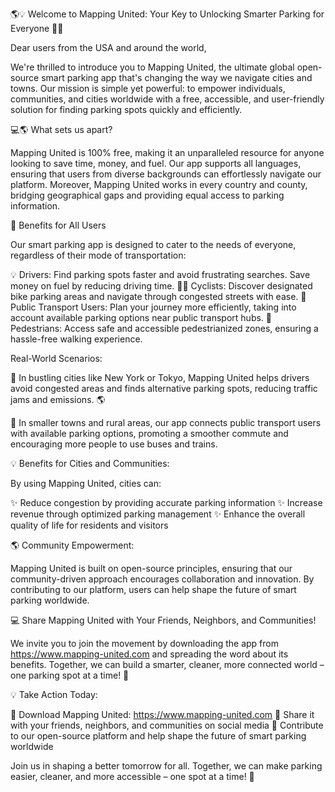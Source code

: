 🌎💡 Welcome to Mapping United: Your Key to Unlocking Smarter Parking for Everyone 🚗🌟

Dear users from the USA and around the world,

We're thrilled to introduce you to Mapping United, the ultimate global open-source smart parking app that's changing the way we navigate cities and towns. Our mission is simple yet powerful: to empower individuals, communities, and cities worldwide with a free, accessible, and user-friendly solution for finding parking spots quickly and efficiently.

💻🌎 What sets us apart?

Mapping United is 100% free, making it an unparalleled resource for anyone looking to save time, money, and fuel. Our app supports all languages, ensuring that users from diverse backgrounds can effortlessly navigate our platform. Moreover, Mapping United works in every country and county, bridging geographical gaps and providing equal access to parking information.

🌟 Benefits for All Users

Our smart parking app is designed to cater to the needs of everyone, regardless of their mode of transportation:

💡 Drivers: Find parking spots faster and avoid frustrating searches. Save money on fuel by reducing driving time.
🚴‍♂️ Cyclists: Discover designated bike parking areas and navigate through congested streets with ease.
🚌 Public Transport Users: Plan your journey more efficiently, taking into account available parking options near public transport hubs.
🌿 Pedestrians: Access safe and accessible pedestrianized zones, ensuring a hassle-free walking experience.

Real-World Scenarios:

🚗 In bustling cities like New York or Tokyo, Mapping United helps drivers avoid congested areas and finds alternative parking spots, reducing traffic jams and emissions. 🌎

🚌 In smaller towns and rural areas, our app connects public transport users with available parking options, promoting a smoother commute and encouraging more people to use buses and trains.

💡 Benefits for Cities and Communities:

By using Mapping United, cities can:

✨ Reduce congestion by providing accurate parking information
✨ Increase revenue through optimized parking management
✨ Enhance the overall quality of life for residents and visitors

🌎 Community Empowerment:

Mapping United is built on open-source principles, ensuring that our community-driven approach encourages collaboration and innovation. By contributing to our platform, users can help shape the future of smart parking worldwide.

💻 Share Mapping United with Your Friends, Neighbors, and Communities!

We invite you to join the movement by downloading the app from https://www.mapping-united.com and spreading the word about its benefits. Together, we can build a smarter, cleaner, more connected world – one parking spot at a time! 🌟

💡 Take Action Today:

🔹 Download Mapping United: https://www.mapping-united.com
👫 Share it with your friends, neighbors, and communities on social media
🤝 Contribute to our open-source platform and help shape the future of smart parking worldwide

Join us in shaping a better tomorrow for all. Together, we can make parking easier, cleaner, and more accessible – one spot at a time! 🚀